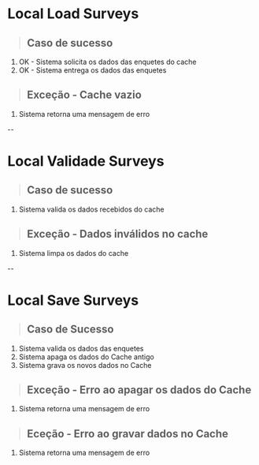 # Local Load Surveys

> ## Caso de sucesso
1. OK - Sistema solicita os dados das enquetes do cache
2. OK - Sistema entrega os dados das enquetes

> ## Exceção - Cache vazio
1. Sistema retorna uma mensagem de erro

--

# Local Validade Surveys

> ## Caso de sucesso
1. Sistema valida os dados recebidos do cache

> ## Exceção - Dados inválidos no cache
1. Sistema limpa os dados do cache

--

# Local Save Surveys

> ## Caso de Sucesso 
1. Sistema valida os dados das enquetes
2. Sistema apaga os dados do Cache antigo
3. Sistema grava os novos dados no Cache

> ## Exceção - Erro ao apagar os dados do Cache
1. Sistema retorna uma mensagem de erro 

> ## Eceção - Erro ao gravar dados no Cache
1. Sistema retorna uma mensagem de erro 